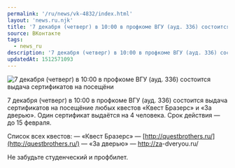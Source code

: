 ```yaml
---
permalink: '/ru/news/vk-4832/index.html'
layout: 'news.ru.njk'
title: '7 декабря (четверг) в 10:00 в профкоме ВГУ (ауд. 336) состоится выдача сертификатов на посещёни'
source: ВКонтакте
tags:
  - news_ru
description: '7 декабря (четверг) в 10:00 в профкоме ВГУ (ауд. 336) состоится выдача сертификатов на посещёни'
updatedAt: 1512571093
---
```

![7 декабря (четверг) в 10:00 в профкоме ВГУ (ауд. 336) состоится выдача сертификатов на посещёни](https://sun9-8.userapi.com/impf/c841026/v841026810/4bfea/cEFDif6YO1s.jpg?size=599x448&quality=96&proxy=1&sign=03721184a0f0672ce21e5f3927a3ae78&c_uniq_tag=FfYJ1x_P0ogC2KHqlqsnyhopkmT6jXWpr6DnmQ-PM8c&type=album)

7 декабря (четверг) в 10:00 в профкоме ВГУ (ауд. 336) состоится выдача сертификатов на посещёние любых квестов «Квест Бразерс» и «За дверью». Один сертификат выдаётся на 4 человека. Срок действия — до 15 февраля.

Список всех квестов:
— «Квест Бразерс» — [http://questbrothers.ru/](http://questbrothers.ru/)
— «За дверью» — [http://za](http://za)-dveryou.ru/

Не забудьте студенческий и профбилет.
